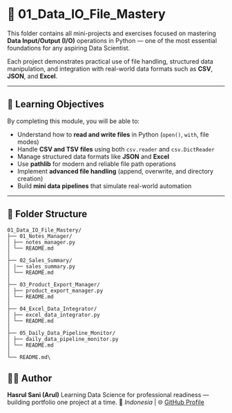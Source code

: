 # 📂 01_Data_IO_File_Mastery

This folder contains all mini-projects and exercises focused on mastering **Data Input/Output (I/O)** operations in Python — one of the most essential foundations for any aspiring Data Scientist.

Each project demonstrates practical use of file handling, structured data manipulation, and integration with real-world data formats such as **CSV**, **JSON**, and **Excel**.

---

## 🎯 Learning Objectives

By completing this module, you will be able to:

- Understand how to **read and write files** in Python (`open()`, `with`, file modes)
- Handle **CSV and TSV files** using both `csv.reader` and `csv.DictReader`
- Manage structured data formats like **JSON** and **Excel**
- Use **pathlib** for modern and reliable file path operations
- Implement **advanced file handling** (append, overwrite, and directory creation)
- Build **mini data pipelines** that simulate real-world automation

---

## 🧱 Folder Structure

```text
01_Data_IO_File_Mastery/
├── 01_Notes_Manager/
│ ├── notes_manager.py
│ └── README.md
│
├── 02_Sales_Summary/
│ |── sales_summary.py
│ └── README.md
│
├── 03_Product_Export_Manager/
│ ├── product_export_manager.py
│ └── README.md
│
├── 04_Excel_Data_Integrator/
│ ├── excel_data_integrator.py
│ └── README.md
│
├── 05_Daily_Data_Pipeline_Monitor/
│ ├── daily_data_pipeline_monitor.py
│ └── README.md
│
└── README.md\
```

## 🧑‍💻 Author

**Hasrul Sani (Arul)**
Learning Data Science for professional readiness — building portfolio one project at a time.
📍 _Indonesia_ | 🌐 [GitHub Profile](https://github.com/arul340)

```

```
